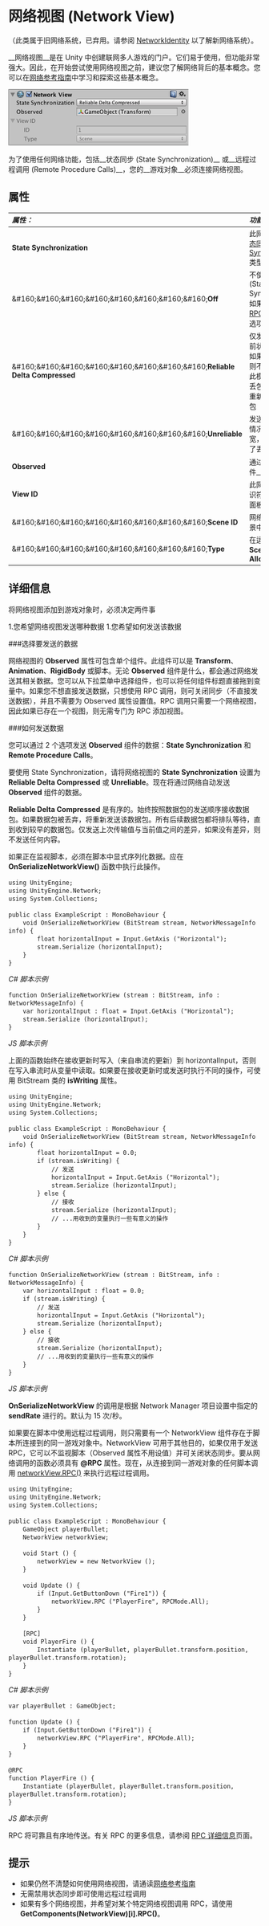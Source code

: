网络视图 (Network View)
============

（此类属于旧网络系统，已弃用。请参阅 [NetworkIdentity](../ScriptReference/Networking.NetworkIdentity.html) 以了解新网络系统）。

__网络视图__是在 Unity 中创建联网多人游戏的门户。它们易于使用，但功能非常强大。因此，在开始尝试使用网络视图之前，建议您了解网络背后的基本概念。您可以在[网络参考指南](NetworkReferenceGuide.html)中学习和探索这些基本概念。


![](../uploads/Main/Inspector-NetworkView.png) 

为了使用任何网络功能，包括__状态同步 (State Synchronization)__ 或__远程过程调用 (Remote Procedure Calls)__，您的__游戏对象__必须连接网络视图。


属性
----------



|**_属性：_** |**_功能：_** |
|:---|:---|
|__State Synchronization__ |此网络视图使用的[状态同步 (State Synchronization)](net-StateSynchronization.html) 类型 |
|&amp;#160;&amp;#160;&amp;#160;&amp;#160;&amp;#160;&amp;#160;&amp;#160;&amp;#160;__Off__ |不使用状态同步 (State Synchronization)。如果您只想发送 [RPC](net-RPCDetails.html)，那么这是最佳选项 |
|&amp;#160;&amp;#160;&amp;#160;&amp;#160;&amp;#160;&amp;#160;&amp;#160;&amp;#160;__Reliable Delta Compressed__ |仅发送上次状态和当前状态之间的差异，如果没有任何改变，则不发送任何内容。此模式是有序的。在丢包的情况下，自动重新发送丢失的数据包 |
|&amp;#160;&amp;#160;&amp;#160;&amp;#160;&amp;#160;&amp;#160;&amp;#160;&amp;#160;__Unreliable__ |发送完整状态。这种情况会占用更多带宽，但最大限度降低了丢包的影响 |
|__Observed__ |通过网络发送的__组件__数据 |
|__View ID__ |此网络视图的唯一标识符。这些值在检视面板中为只读值 |
|&amp;#160;&amp;#160;&amp;#160;&amp;#160;&amp;#160;&amp;#160;&amp;#160;&amp;#160;__Scene ID__ |网络视图在此特定场景中的数字 ID |
|&amp;#160;&amp;#160;&amp;#160;&amp;#160;&amp;#160;&amp;#160;&amp;#160;&amp;#160;__Type__ |在运行时保存到 __Scene__ 或 __Allocated__ |


详细信息
-------


将网络视图添加到游戏对象时，必须决定两件事


1.您希望网络视图发送哪种数据
1.您希望如何发送该数据


###选择要发送的数据

网络视图的 __Observed__ 属性可包含单个组件。此组件可以是 __Transform__、__Animation__、__RigidBody__ 或脚本。无论 __Observed__ 组件是什么，都会通过网络发送其相关数据。您可以从下拉菜单中选择组件，也可以将任何组件标题直接拖到变量中。如果您不想直接发送数据，只想使用 RPC 调用，则可关闭同步（不直接发送数据），并且不需要为 Observed 属性设置值。RPC 调用只需要一个网络视图，因此如果已存在一个视图，则无需专门为 RPC 添加视图。


###如何发送数据

您可以通过 2 个选项发送 __Observed__ 组件的数据：__State Synchronization__ 和 __Remote Procedure Calls__。

要使用 State Synchronization，请将网络视图的 __State Synchronization__ 设置为 __Reliable Delta Compressed__ 或 __Unreliable__。现在将通过网络自动发送 __Observed__ 组件的数据。

__Reliable Delta Compressed__ 是有序的。始终按照数据包的发送顺序接收数据包。如果数据包被丢弃，将重新发送该数据包。所有后续数据包都将排队等待，直到收到较早的数据包。仅发送上次传输值与当前值之间的差异，如果没有差异，则不发送任何内容。

如果正在监视脚本，必须在脚本中显式序列化数据。应在 __OnSerializeNetworkView()__ 函数中执行此操作。

````
using UnityEngine;
using UnityEngine.Network;
using System.Collections;

public class ExampleScript : MonoBehaviour {
	void OnSerializeNetworkView (BitStream stream, NetworkMessageInfo info) {
		float horizontalInput = Input.GetAxis ("Horizontal");
		stream.Serialize (horizontalInput);
	}
}
````
_C# 脚本示例_

````
function OnSerializeNetworkView (stream : BitStream, info : NetworkMessageInfo) {
	var horizontalInput : float = Input.GetAxis ("Horizontal");
	stream.Serialize (horizontalInput);
}
````
_JS 脚本示例_

上面的函数始终在接收更新时写入（来自串流的更新）到 horizontalInput，否则在写入串流时从变量中读取。如果要在接收更新时或发送时执行不同的操作，可使用 BitStream 类的 __isWriting__ 属性。

````
using UnityEngine;
using UnityEngine.Network;
using System.Collections;

public class ExampleScript : MonoBehaviour {
	void OnSerializeNetworkView (BitStream stream, NetworkMessageInfo info) {
		float horizontalInput = 0.0;
		if (stream.isWriting) {
			// 发送
			horizontalInput = Input.GetAxis ("Horizontal");
			stream.Serialize (horizontalInput);
		} else {	
			// 接收
			stream.Serialize (horizontalInput);
			// ...用收到的变量执行一些有意义的操作
		}
	}
}
````
_C# 脚本示例_

````
function OnSerializeNetworkView (stream : BitStream, info : NetworkMessageInfo) {
	var horizontalInput : float = 0.0;
	if (stream.isWriting) {
		// 发送
		horizontalInput = Input.GetAxis ("Horizontal");
		stream.Serialize (horizontalInput);
	} else {
		// 接收
		stream.Serialize (horizontalInput);
		// ...用收到的变量执行一些有意义的操作
	}
}
````
_JS 脚本示例_

__OnSerializeNetworkView__ 的调用是根据 Network Manager 项目设置中指定的 __sendRate__ 进行的。默认为 15 次/秒。

如果要在脚本中使用远程过程调用，则只需要有一个 NetworkView 组件存在于脚本所连接到的同一游戏对象中。NetworkView 可用于其他目的，如果仅用于发送 RPC，它可以不监视脚本（Observed 属性不用设值）并可关闭状态同步。要从网络调用的函数必须具有 __@RPC__ 属性。现在，从连接到同一游戏对象的任何脚本调用 [networkView.RPC()](../ScriptReference/NetworkView.RPC.html) 来执行远程过程调用。

````
using UnityEngine;
using UnityEngine.Network;
using System.Collections;

public class ExampleScript : MonoBehaviour {
	GameObject playerBullet;
	NetworkView networkView;

	void Start () {
		networkView = new NetworkView ();
	}

	void Update () {
		if (Input.GetButtonDown ("Fire1")) {
			networkView.RPC ("PlayerFire", RPCMode.All);
		}
	}
	
	[RPC]
	void PlayerFire () {
		Instantiate (playerBullet, playerBullet.transform.position, playerBullet.transform.rotation);
	}
}
````
_C# 脚本示例_

````
var playerBullet : GameObject;

function Update () {
	if (Input.GetButtonDown ("Fire1")) {
		networkView.RPC ("PlayerFire", RPCMode.All);
	}
}

@RPC
function PlayerFire () {
	Instantiate (playerBullet, playerBullet.transform.position, playerBullet.transform.rotation);
}
````
_JS 脚本示例_

RPC 将可靠且有序地传送。有关 RPC 的更多信息，请参阅 [RPC 详细信息](net-RPCDetails.html)页面。


提示
-----



* 如果仍然不清楚如何使用网络视图，请通读[网络参考指南](NetworkReferenceGuide.html)
* 无需禁用状态同步即可使用远程过程调用
* 如果有多个网络视图，并希望对某个特定网络视图调用 RPC，请使用 __GetComponents(NetworkView)[i].RPC()__。
